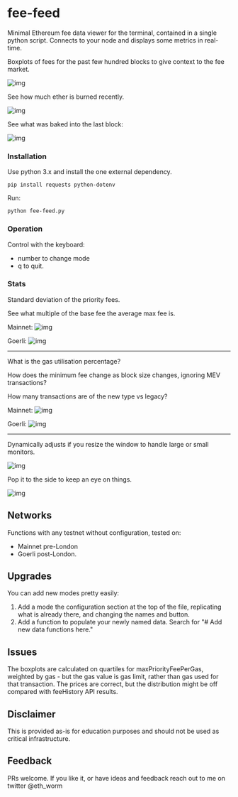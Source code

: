 # fee-feed
Minimal Ethereum fee data viewer for the terminal, contained in a single python script. Connects to your node and displays some 
metrics in real-time. 

Boxplots of fees for the past few hundred blocks to give context 
to the fee market.

![img](/img/mainnet_2.png)

See how much ether is burned recently.

![img](/img/goerli_2.png)

See what was baked into the last block:

![img](/img/mainnet_1.png)

### Installation

Use python 3.x and install the one external dependency.

    pip install requests python-dotenv

Run:

    python fee-feed.py

### Operation

Control with the keyboard:

- number to change mode
- q to quit.

### Stats

Standard deviation of the priority fees. 

See what multiple of the base fee the average max fee is.

Mainnet:
![img](/img/mainnet_4.png)

Goerli:
![img](/img/goerli_1.png)

---

What is the gas utilisation percentage?

How does the minimum fee change as block size changes, ignoring MEV transactions?

How many transactions are of the new type vs legacy?

Mainnet:
![img](/img/mainnet_3.png)

Goerli:
![img](/img/goerli_3.png)

---




Dynamically adjusts if you resize the window to handle large or small
monitors. 

![img](/img/mainnet_5.png)

Pop it to the side to keep an eye on things.

![img](/img/mainnet_6.png)

## Networks

Functions with any testnet without configuration, tested on:

- Mainnet pre-London
- Goerli post-London.

## Upgrades

You can add new modes pretty easily:

1. Add a mode the configuration section at the 
top of the file, replicating what is already there, and changing the
names and button.
2. Add a function to populate your newly named data. Search for 
"# Add new data functions here."

## Issues

The boxplots are calculated on quartiles for maxPriorityFeePerGas, 
weighted by gas - but the gas value is gas limit, rather than
gas used for that transaction. The prices are correct, but the 
distribution might be off compared with feeHistory API results.

## Disclaimer

This is provided as-is for education purposes and should not be used as critical infrastructure.

## Feedback

PRs welcome. If you like it, or have ideas and feedback reach out to me on twitter @eth_worm
